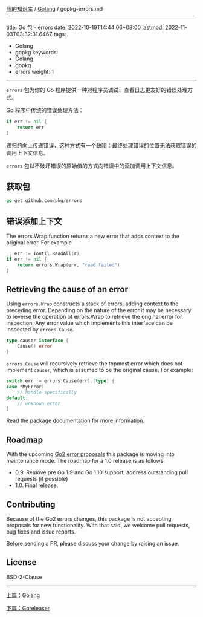 [我的知识库](../README.md) / [Golang](zz_gneratered_mdi.md) / gopkg-errors.md

---
title: Go 包 - errors
date: 2022-10-19T14:44:06+08:00
lastmod: 2022-11-03T03:32:31.646Z
tags:
  - Golang
  - gopkg
keywords:
  - Golang
  - gopkg
  - errors
weight: 1
---

`errors` 包为你的 Go 程序提供一种对程序员调试、查看日志更友好的错误处理方式。

Go 程序中传统的错误处理方法：

```go
if err != nil {
    return err
}
```

递归的向上传递错误，这种方式有一个缺陷：最终处理错误的位置无法获取错误的调用上下文信息。

`errors` 包以不破坏错误的原始值的方式向错误中的添加调用上下文信息。

## 获取包

```go
go get github.com/pkg/errors
```

## 错误添加上下文

The errors.Wrap function returns a new error that adds context to the original error. For example

```go
_, err := ioutil.ReadAll(r)
if err != nil {
    return errors.Wrap(err, "read failed")
}
```

## Retrieving the cause of an error

Using `errors.Wrap` constructs a stack of errors, adding context to the preceding error. Depending on the nature of the error it may be necessary to reverse the operation of errors.Wrap to retrieve the original error for inspection. Any error value which implements this interface can be inspected by `errors.Cause`.

```go
type causer interface {
    Cause() error
}
```

`errors.Cause` will recursively retrieve the topmost error which does not implement `causer`, which is assumed to be the original cause. For example:

```go
switch err := errors.Cause(err).(type) {
case *MyError:
    // handle specifically
default:
    // unknown error
}
```

[Read the package documentation for more information](https://godoc.org/github.com/pkg/errors).

## Roadmap

With the upcoming [Go2 error proposals](https://go.googlesource.com/proposal/+/master/design/go2draft.md) this package is moving into maintenance mode. The roadmap for a 1.0 release is as follows:

- 0.9. Remove pre Go 1.9 and Go 1.10 support, address outstanding pull requests (if possible)
- 1.0. Final release.

## Contributing

Because of the Go2 errors changes, this package is not accepting proposals for new functionality. With that said, we welcome pull requests, bug fixes and issue reports. 

Before sending a PR, please discuss your change by raising an issue.

## License

BSD-2-Clause

---
[上篇：Golang](go.md)

[下篇：Goreleaser](goreleaser.md)
